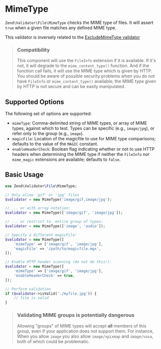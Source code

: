 # MimeType

`Zend\Validator\File\MimeType` checks the MIME type of files. It will assert
`true` when a given file matches any defined MIME type.

This validator is inversely related to the
[ExcludeMimeType validator](exclude-mime-type.md)

> ### Compatibility
>
> This component will use the `FileInfo` extension if it is available. If it's
> not, it will degrade to the `mime_content_type()` function. And if the
> function call fails, it will use the MIME type which is given by HTTP. You
> should be aware of possible security problems when you do not have `FileInfo`
> or `mime_content_type()` available; the MIME type given by HTTP is not secure
> and can be easily manipulated.

## Supported Options

The following set of options are supported:

- `mimeType`: Comma-delimited string of MIME types, or array of MIME types,
  against which to test. Types can be specific (e.g., `image/jpg`), or refer
  only to the group (e.g., `image`).
- `magicFile`: Location of the magicfile to use for MIME type comparisons;
  defaults to the value of the `MAGIC` constant.
- `enableHeaderCheck`: Boolean flag indicating whether or not to use HTTP
  headers when determining the MIME type if neither the `FileInfo` nor
  `mime_magic` extensions are available; defaults to `false`.

## Basic Usage

```php
use Zend\Validator\File\MimeType;

// Only allow 'gif' or 'jpg' files
$validator = new MimeType('image/gif,image/jpg');

// ... or with array notation:
$validator = new MimeType(['image/gif', 'image/jpg']);

// ... or restrict to  entire group of types:
$validator = new MimeType(['image', 'audio']);

// Specify a different magicFile:
$validator = new MimeType([
    'mimeType' => ['image/gif', 'image/jpg'],
    'magicFile' => '/path/to/magicfile.mgx',
]);

// Enable HTTP header scanning (do not do this!):
$validator = new MimeType([
    'mimeType' => ['image/gif', 'image/jpg'],
    'enableHeaderCheck' => true,
]);

// Perform validation
if ($validator->isValid('./myfile.jpg')) {
    // file is valid
}
```

> ### Validating MIME groups is potentially dangerous
>
> Allowing "groups" of MIME types will accept **all** members of this group, even
> if your application does not support them. For instance, When you allow
> `image` you also allow `image/xpixmap` and `image/vasa`, both of which could
> be problematic.
